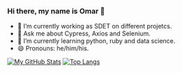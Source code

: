 ### Hi there, my name is Omar  👋

- 🔭 I’m currently working as SDET on different projetcs.
- 💬 Ask me about Cypress, Axios and Selenium.
- 🌱 I’m currently learning python, ruby and data science.
- 😄 Pronouns: he/him/his.

[![My GitHub Stats](https://github-readme-stats.vercel.app/api/?username=OmChng&count_private=true&theme=tokyonight&showicons=true)]()
[![Top Langs](https://github-readme-stats.vercel.app/api/top-langs/?username=OmChng&theme=tokyonight&langs_count=5)]()

<!--
**OmChng/OmChng** is a ✨ _special_ ✨ repository because its `README.md` (this file) appears on your GitHub profile.

Here are some ideas to get you started:

- 🔭 I’m currently working on ...
- 🌱 I’m currently learning ...
- 👯 I’m looking to collaborate on ...
- 🤔 I’m looking for help with ...
- 💬 Ask me about ...
- 📫 How to reach me: ...
- 😄 Pronouns: ...
- ⚡ Fun fact: ...
-->
